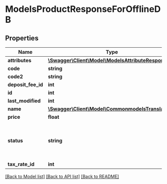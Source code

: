 # ModelsProductResponseForOfflineDB

## Properties
Name | Type | Description | Notes
------------ | ------------- | ------------- | -------------
**attributes** | [**\Swagger\Client\Model\ModelsAttributeResponse[]**](ModelsAttributeResponse.md) |  | [optional] 
**code** | **string** |  | [optional] 
**code2** | **string** |  | [optional] 
**deposit_fee_id** | **int** |  | [optional] 
**id** | **int** |  | [optional] 
**last_modified** | **int** |  | [optional] 
**name** | [**\Swagger\Client\Model\CommonmodelsTranslatable**](CommonmodelsTranslatable.md) |  | [optional] 
**price** | **float** |  | [optional] 
**status** | **string** | Status is a classifier with four possible values: &#39;ACTIVE&#39; (DEFAULT), &#39;NO_LONGER_ORDERED&#39;, &#39;NOT_FOR_SALE&#39; and &#39;ARCHIVED&#39;. | [optional] 
**tax_rate_id** | **int** |  | [optional] 

[[Back to Model list]](../README.md#documentation-for-models) [[Back to API list]](../README.md#documentation-for-api-endpoints) [[Back to README]](../README.md)


